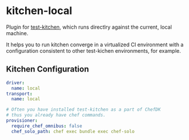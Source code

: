 # kitchen-local
Plugin for [test-kitchen](https://github.com/test-kitchen/test-kitchen), which runs directlry against the current, local machine.

It helps you to run kitchen converge in a virtualized CI environment with a configuration consistent to other test-kichen environments, for example.

## Kitchen Configuration
```yaml
driver:
  name: local
transport:
  name: local

# Often you have installed test-kitchen as a part of ChefDK
# thus you already have chef commands.
provisioner:
  require_chef_omnibus: false
  chef_solo_path: chef exec bundle exec chef-solo
```
